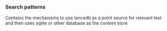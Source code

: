 ### Search patterns 
Contains the mechanisms to use lancedb as a point source for relevant text and then
uses sqlite or other database as the content store